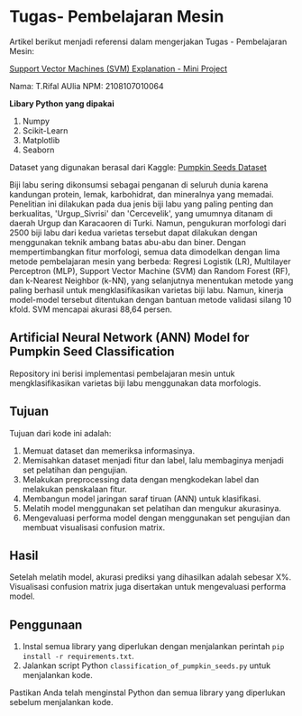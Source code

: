# Tugas- Pembelajaran Mesin

Artikel berikut menjadi referensi dalam mengerjakan Tugas - Pembelajaran Mesin:

[Support Vector Machines (SVM) Explanation - Mini Project](https://medium.com/@youness.habach/support-vector-machines-svm-explanation-mini-project-9d4b4962be52)

Nama: T.Rifal AUlia
NPM: 2108107010064

**Libary Python yang dipakai**

1. Numpy
2. Scikit-Learn
3. Matplotlib
4. Seaborn

Dataset yang digunakan berasal dari Kaggle: [Pumpkin Seeds Dataset](https://www.kaggle.com/datasets/muratkokludataset/pumpkin-seeds-dataset/data)

Biji labu sering dikonsumsi sebagai penganan di seluruh dunia karena kandungan protein, lemak, karbohidrat, dan mineralnya yang memadai. Penelitian ini dilakukan pada dua jenis biji labu yang paling penting dan berkualitas, 'Urgup_Sivrisi' dan 'Cercevelik', yang umumnya ditanam di daerah Urgup dan Karacaoren di Turki. Namun, pengukuran morfologi dari 2500 biji labu dari kedua varietas tersebut dapat dilakukan dengan menggunakan teknik ambang batas abu-abu dan biner. Dengan mempertimbangkan fitur morfologi, semua data dimodelkan dengan lima metode pembelajaran mesin yang berbeda: Regresi Logistik (LR), Multilayer Perceptron (MLP), Support Vector Machine (SVM) dan Random Forest (RF), dan k-Nearest Neighbor (k-NN), yang selanjutnya menentukan metode yang paling berhasil untuk mengklasifikasikan varietas biji labu. Namun, kinerja model-model tersebut ditentukan dengan bantuan metode validasi silang 10 kfold. SVM mencapai akurasi 88,64 persen.

## Artificial Neural Network (ANN) Model for Pumpkin Seed Classification
Repository ini berisi implementasi pembelajaran mesin untuk mengklasifikasikan varietas biji labu menggunakan data morfologis.

## Tujuan

Tujuan dari kode ini adalah:

1. Memuat dataset dan memeriksa informasinya.
2. Memisahkan dataset menjadi fitur dan label, lalu membaginya menjadi set pelatihan dan pengujian.
3. Melakukan preprocessing data dengan mengkodekan label dan melakukan penskalaan fitur.
4. Membangun model jaringan saraf tiruan (ANN) untuk klasifikasi.
5. Melatih model menggunakan set pelatihan dan mengukur akurasinya.
6. Mengevaluasi performa model dengan menggunakan set pengujian dan membuat visualisasi confusion matrix.

## Hasil

Setelah melatih model, akurasi prediksi yang dihasilkan adalah sebesar X%. Visualisasi confusion matrix juga disertakan untuk mengevaluasi performa model.

## Penggunaan

1. Instal semua library yang diperlukan dengan menjalankan perintah `pip install -r requirements.txt`.
2. Jalankan script Python `classification_of_pumpkin_seeds.py` untuk menjalankan kode.

Pastikan Anda telah menginstal Python dan semua library yang diperlukan sebelum menjalankan kode.
